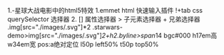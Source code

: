 1.-星球大战电影中的html5特效
    1.emmet html 快速输入插件
    !+tab
    css querySelector 选择器
2. [] 属性选择器
    > 子元素选择器
    + 兄弟选择器
    .img[src="./images/.svg"]*2
    .starwars-demo>img[src="./images/.svg"]*2+h2.byline>span*14
    bgc#000
    h17em高
    w34em宽
    pos:a绝对定位
    l50p  left50%
    t50p  top50%
